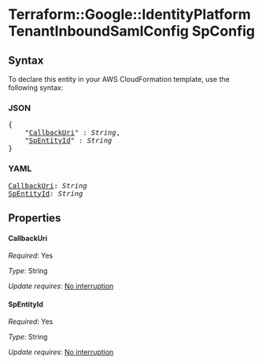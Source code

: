 # Terraform::Google::IdentityPlatformTenantInboundSamlConfig SpConfig

## Syntax

To declare this entity in your AWS CloudFormation template, use the following syntax:

### JSON

<pre>
{
    "<a href="#callbackuri" title="CallbackUri">CallbackUri</a>" : <i>String</i>,
    "<a href="#spentityid" title="SpEntityId">SpEntityId</a>" : <i>String</i>
}
</pre>

### YAML

<pre>
<a href="#callbackuri" title="CallbackUri">CallbackUri</a>: <i>String</i>
<a href="#spentityid" title="SpEntityId">SpEntityId</a>: <i>String</i>
</pre>

## Properties

#### CallbackUri

_Required_: Yes

_Type_: String

_Update requires_: [No interruption](https://docs.aws.amazon.com/AWSCloudFormation/latest/UserGuide/using-cfn-updating-stacks-update-behaviors.html#update-no-interrupt)

#### SpEntityId

_Required_: Yes

_Type_: String

_Update requires_: [No interruption](https://docs.aws.amazon.com/AWSCloudFormation/latest/UserGuide/using-cfn-updating-stacks-update-behaviors.html#update-no-interrupt)

